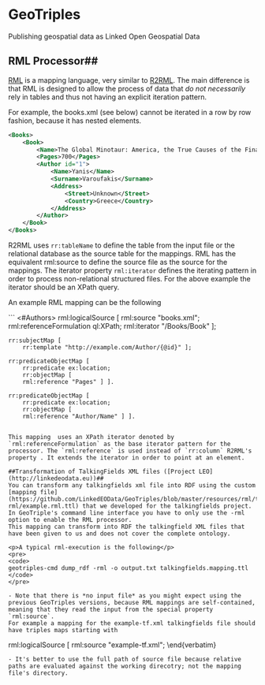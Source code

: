 # GeoTriples
 Publishing geospatial data as Linked Open Geospatial Data 

## RML Processor##
[RML](http://rml.io/) is a mapping language, very similar to [R2RML](http://www.w3.org/TR/r2rml/). The main difference is that RML is designed to allow the process of data that *do not necessarily* rely in tables and thus not having an explicit iteration pattern.

For example, the books.xml (see below) cannot be iterated in a row by row fashion, because it has nested elements.
```xml
<Books>
    <Book>
        <Name>The Global Minotaur: America, the True Causes of the Financial Crisis and the Future of the World Economy</Name>
        <Pages>700</Pages>
        <Author id="1">
            <Name>Yanis</Name>
            <Surname>Varoufakis</Surname>
            <Address>
                <Street>Unknown</Street>
                <Country>Greece</Country>
            </Address>
        </Author>
    </Book>
</Books>
```

R2RML uses <code>rr:tableName</code> to define the table from the input file or the relational database as the source table for the mappings. RML has the equivalent rml:source to define the source file as the source for the mappings.
The iterator property <code>rml:iterator</code> defines the iterating pattern in order to process non-relational structured files. For the above example the iterator should be an XPath query.

<p>An example RML mapping can be the following</p>
```
<#Authors>
    rml:logicalSource [
        rml:source "books.xml";
        rml:referenceFormulation ql:XPath;
        rml:iterator "/Books/Book" ];

    rr:subjectMap [ 
        rr:template "http://example.com/Author/{@id}" ];

    rr:predicateObjectMap [ 
        rr:predicate ex:location;
        rr:objectMap [ 
        rml:reference "Pages" ] ].

    rr:predicateObjectMap [ 
        rr:predicate ex:location;
        rr:objectMap [ 
        rml:reference "Author/Name" ] ].
```

This mapping  uses an XPath iterator denoted by `rml:referenceFormulation` as the base iterator pattern for the processor. The `rml:reference` is used instead of `rr:column` R2RML's property . It extends the iterator in order to point at an element.

##Transformation of TalkingFields XML files ([Project LEO](http://linkedeodata.eu))##
You can transform any talkingfields xml file into RDF using the custom [mapping file](https://github.com/LinkedEOData/GeoTriples/blob/master/resources/rml/talkingfields-rml/example.rml.ttl) that we developed for the talkingfields project. In GeoTriple's command line interface you have to only use the -rml option to enable the RML processor.
This mapping can transform into RDF the talkingfield XML files that have been given to us and does not cover the complete ontology.

<p>A typical rml-execution is the following</p>
<pre>
<code>
geotriples-cmd dump_rdf -rml -o output.txt talkingfields.mapping.ttl
</code>
</pre>

- Note that there is *no input file* as you might expect using the previous GeoTriples versions, because RML mappings are self-contained, meaning that they read the input from the special property `rml:source`.
For example a mapping for the example-tf.xml talkingfields file should have triples maps starting with 
```
rml:logicalSource [
rml:source "example-tf.xml";
\end{verbatim}
```
- It's better to use the full path of source file because relative paths are evaluated against the working direcotry; not the mapping file's directory.












